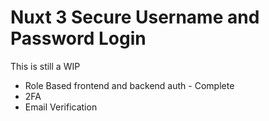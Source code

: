 # Nuxt 3 Secure Username and Password Login

This is still a WIP

- Role Based frontend and backend auth - Complete
- 2FA
- Email Verification
